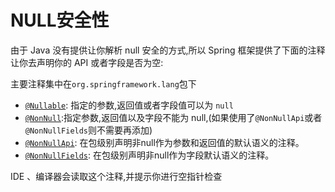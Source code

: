 # NULL安全性

由于 Java 没有提供让你解析 null 安全的方式,所以 Spring 框架提供了下面的注释让你去声明你的 API 或者字段是否为空:

主要注释集中在`org.springframework.lang`包下

- [`@Nullable`](https://docs.spring.io/spring-framework/docs/5.2.1.RELEASE/javadoc-api/org/springframework/lang/Nullable.html): 指定的参数,返回值或者字段值可以为 `null`
- [`@NonNull`](https://docs.spring.io/spring-framework/docs/5.2.1.RELEASE/javadoc-api/org/springframework/lang/NonNull.html):指定参数,返回值以及字段不能为 null,(如果使用了`@NonNullApi`或者`@NonNullFields`则不需要再添加) 
- [`@NonNullApi`](https://docs.spring.io/spring-framework/docs/5.2.1.RELEASE/javadoc-api/org/springframework/lang/NonNullApi.html): 在包级别声明非null作为参数和返回值的默认语义的注释。
- [`@NonNullFields`](https://docs.spring.io/spring-framework/docs/5.2.1.RELEASE/javadoc-api/org/springframework/lang/NonNullFields.html): 在包级别声明非null作为字段默认语义的注释。

IDE 、编译器会读取这个注释,并提示你进行空指针检查

